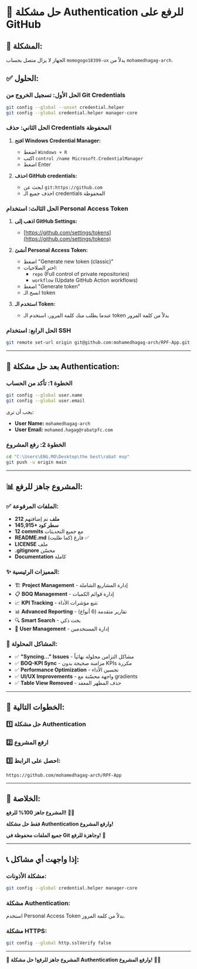 # 🔐 حل مشكلة Authentication للرفع على GitHub

## 🎯 **المشكلة:**
الجهاز لا يزال متصل بحساب `momogogo18399-ux` بدلاً من `mohamedhagag-arch`.

## ✅ **الحلول:**

### **الحل الأول: تسجيل الخروج من Git Credentials**
```bash
git config --global --unset credential.helper
git config --global credential.helper manager-core
```

### **الحل الثاني: حذف Credentials المحفوظة**
1. **افتح Windows Credential Manager:**
   - اضغط `Windows + R`
   - اكتب `control /name Microsoft.CredentialManager`
   - اضغط Enter

2. **احذف GitHub credentials:**
   - ابحث عن `git:https://github.com`
   - احذف جميع الـ credentials المحفوظة

### **الحل الثالث: استخدام Personal Access Token**
1. **اذهب إلى GitHub Settings:**
   - [https://github.com/settings/tokens](https://github.com/settings/tokens)

2. **أنشئ Personal Access Token:**
   - اضغط "Generate new token (classic)"
   - اختر الصلاحيات:
     - `repo` (Full control of private repositories)
     - `workflow` (Update GitHub Action workflows)
   - اضغط "Generate token"
   - انسخ الـ token

3. **استخدم الـ Token:**
   - عندما يطلب منك كلمة المرور، استخدم الـ token بدلاً من كلمة المرور

### **الحل الرابع: استخدام SSH**
```bash
git remote set-url origin git@github.com:mohamedhagag-arch/RPF-App.git
```

---

## 🚀 **بعد حل مشكلة Authentication:**

### **الخطوة 1: تأكد من الحساب**
```bash
git config --global user.name
git config --global user.email
```

يجب أن ترى:
- **User Name:** `mohamedhagag-arch`
- **User Email:** `mohamed.hagag@rabatpfc.com`

### **الخطوة 2: رفع المشروع**
```bash
cd "C:\Users\ENG.MO\Desktop\the best\rabat mvp"
git push -u origin main
```

---

## 📊 **المشروع جاهز للرفع:**

### **✅ الملفات المرفوعة:**
- **212 ملف** تم إضافتهم
- **145,915+ سطر كود**
- **12 commits** مع جميع التحديثات
- **README.md** فارغ (كما طلبت) ✅
- **LICENSE** ملف
- **.gitignore** محسّن
- **Documentation** كاملة

### **✨ المميزات الرئيسية:**
- 🏗️ **Project Management** - إدارة المشاريع الشاملة
- 📋 **BOQ Management** - إدارة قوائم الكميات
- 📈 **KPI Tracking** - تتبع مؤشرات الأداء
- 📊 **Advanced Reporting** - تقارير متقدمة (6 أنواع)
- 🔍 **Smart Search** - بحث ذكي
- 👥 **User Management** - إدارة المستخدمين

### **🔧 المشاكل المحلولة:**
- ✅ **"Syncing..." Issues** - مشاكل التزامن محلولة نهائياً
- ✅ **BOQ-KPI Sync** - مزامنة صحيحة بدون KPIs مكررة
- ✅ **Performance Optimization** - تحسين الأداء
- ✅ **UI/UX Improvements** - واجهة محسّنة مع gradients
- ✅ **Table View Removed** - حذف المظهر المعقد

---

## 🎯 **الخطوات التالية:**

### **1️⃣ حل مشكلة Authentication**
### **2️⃣ ارفع المشروع**
### **3️⃣ احصل على الرابط:**
`https://github.com/mohamedhagag-arch/RPF-App`

---

## 🎊 **الخلاصة:**

**المشروع جاهز 100% للرفع!** 🚀✨

**فقط حل مشكلة Authentication وارفع المشروع!**

**جميع الملفات محفوظة في Git وجاهزة للرفع!** 🎉

---

## 📞 **إذا واجهت أي مشاكل:**

### **مشكلة الأذونات:**
```bash
git config --global credential.helper manager-core
```

### **مشكلة Authentication:**
استخدم Personal Access Token بدلاً من كلمة المرور.

### **مشكلة HTTPS:**
```bash
git config --global http.sslVerify false
```

---

**🎯 المشروع جاهز للرفع! حل مشكلة Authentication وارفع المشروع!** 🚀✨
